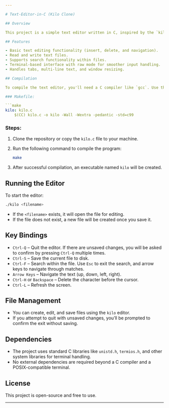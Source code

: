 ```yaml
---

# Text-Editor-in-C (Kilo Clone)

## Overview

This project is a simple text editor written in C, inspired by the `kilo` text editor created by Salvatore Sanfilippo. It runs in the terminal and provides basic text editing capabilities such as file reading, saving, and navigating. The editor supports keyboard shortcuts for easier file manipulation.

## Features

- Basic text editing functionality (insert, delete, and navigation).
- Read and write text files.
- Supports search functionality within files.
- Terminal-based interface with raw mode for smoother input handling.
- Handles tabs, multi-line text, and window resizing.

## Compilation

To compile the text editor, you'll need a C compiler like `gcc`. Use the provided `Makefile` to compile the project.

### Makefile:

```make
kilo: kilo.c
    $(CC) kilo.c -o kilo -Wall -Wextra -pedantic -std=c99
```

### Steps:
1. Clone the repository or copy the `kilo.c` file to your machine.
2. Run the following command to compile the program:
   ```bash
   make
   ```

3. After successful compilation, an executable named `kilo` will be created.

## Running the Editor

To start the editor:

```bash
./kilo <filename>
```

- If the `<filename>` exists, it will open the file for editing.
- If the file does not exist, a new file will be created once you save it.

## Key Bindings

- `Ctrl-Q` – Quit the editor. If there are unsaved changes, you will be asked to confirm by pressing `Ctrl-Q` multiple times.
- `Ctrl-S` – Save the current file to disk.
- `Ctrl-F` – Search within the file. Use `Esc` to exit the search, and arrow keys to navigate through matches.
- `Arrow Keys` – Navigate the text (up, down, left, right).
- `Ctrl-H` or `Backspace` – Delete the character before the cursor.
- `Ctrl-L` – Refresh the screen.

## File Management

- You can create, edit, and save files using the `kilo` editor.
- If you attempt to quit with unsaved changes, you’ll be prompted to confirm the exit without saving.

## Dependencies

- The project uses standard C libraries like `unistd.h`, `termios.h`, and other system libraries for terminal handling.
- No external dependencies are required beyond a C compiler and a POSIX-compatible terminal.

## License

This project is open-source and free to use.

---
```

